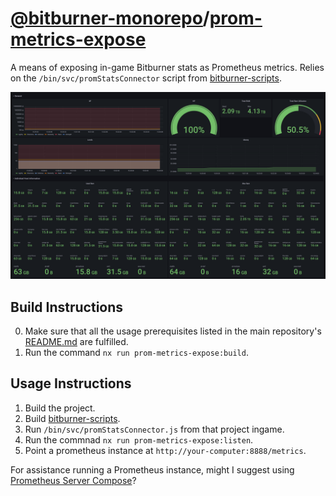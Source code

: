# [@bitburner-monorepo](https://github.com/jojotastic777/bitburner-monorepo)/[prom-metrics-expose](#)
A means of exposing in-game Bitburner stats as Prometheus metrics. Relies on the `/bin/svc/promStatsConnector` script from [bitburner-scripts](../bitburner-scripts).

![An image of the exposed prometheus metrics being used in a grafana dashboard.](docs/demo.png)

## Build Instructions
0. Make sure that all the usage prerequisites listed in the main repository's [README.md](https://github.com/jojotastic777/bitburner-monorepo) are fulfilled.
1. Run the command `nx run prom-metrics-expose:build`.

## Usage Instructions
1. Build the project.
2. Build [bitburner-scripts](../bitburner-scripts).
3. Run `/bin/svc/promStatsConnector.js` from that project ingame.
4. Run the commnad `nx run prom-metrics-expose:listen`.
5. Point a prometheus instance at `http://your-computer:8888/metrics`.

For assistance running a Prometheus instance, might I suggest using [Prometheus Server Compose](../prom-server-compose)?
